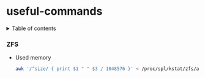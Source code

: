 # useful-commands


<details>
  <summary>Table of contents</summary>
  <ol>
    <li><a href="#ZFS">ZFS</a></li>
  </ol>
</details>




### ZFS

* Used memory
  ```sh
  awk '/^size/ { print $1 " " $3 / 1048576 }' < /proc/spl/kstat/zfs/arcstats
  ```
